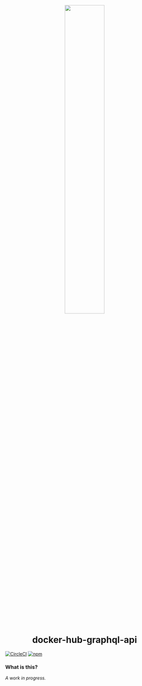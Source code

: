 <p align="center">
  <a href="https://github.com/jessestuart/docker-hub-graphql-api">
    <img src="https://github.com/jessestuart/docker-hub-graphql-api/blob/master/assets/graphql-docker.png?raw=true" width="50%" />
  </a>
</p>
<h1 align="center">
  docker-hub-graphql-api
</h1>

[![CircleCI][circleci-badge]][circleci-link]
[![npm][npm-badge]][npm-link]

### What is this?

_A work in progress._

[circleci-badge]: https://circleci.com/gh/jessestuart/docker-hub-graphql-api.svg?style=shield
[circleci-link]: https://circleci.com/gh/jessestuart/docker-hub-graphql-api
[npm-badge]: https://img.shields.io/npm/v/docker-hub-graphql-api.svg
[npm-link]: https://www.npmjs.com/package/docker-hub-graphql-api
